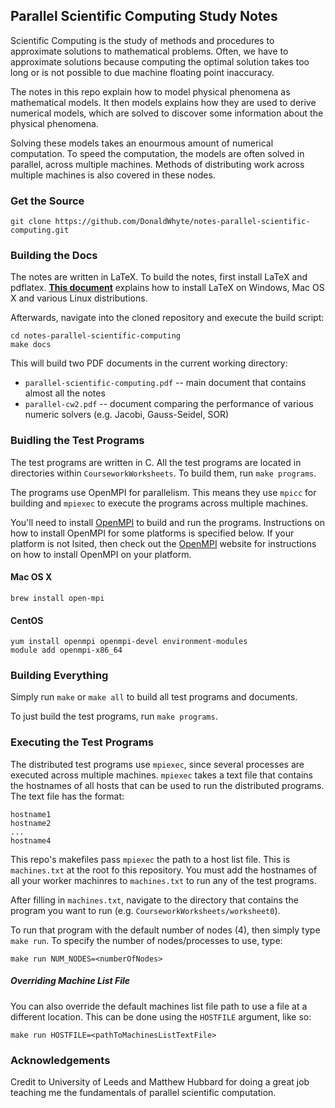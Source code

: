 ## Parallel Scientific Computing Study Notes

Scientific Computing is the study of methods and procedures to approximate
solutions to mathematical problems. Often, we have to approximate solutions
because computing the optimal solution takes too long or is not possible to
due machine floating point inaccuracy.

The notes in this repo explain how to model physical phenomena as mathematical
models. It then models explains how they are used to derive numerical models,
which are solved to discover some information about the physical phenomena.

Solving these models takes an enourmous amount of numerical computation. To
speed the computation, the models are often solved in parallel, across
multiple machines. Methods of distributing work across multiple machines is
also covered in these nodes.

### Get the Source

```
git clone https://github.com/DonaldWhyte/notes-parallel-scientific-computing.git
```

### Building the Docs

The notes are written in LaTeX. To build the notes, first install LaTeX and
pdflatex. [**This document**](https://en.wikibooks.org/wiki/LaTeX/Installation)
explains how to install LaTeX on Windows, Mac OS X and various Linux
distributions.

Afterwards, navigate into the cloned repository and execute the build script:

```
cd notes-parallel-scientific-computing
make docs
```

This will build two PDF documents in the current working directory:

* `parallel-scientific-computing.pdf` -- main document that contains almost all the notes
* `parallel-cw2.pdf` -- document comparing the performance of various numeric solvers (e.g. Jacobi, Gauss-Seidel, SOR)

### Buidling the Test Programs

The test programs are written in C. All the test programs are located in
directories within `CourseworkWorksheets`. To build them, run `make programs`.

The programs use OpenMPI for parallelism. This means they use `mpicc` for
building and `mpiexec` to execute the programs across multiple machines.

You'll need to install [OpenMPI](https://www.open-mpi.org/) to build and run
the programs. Instructions on how to install OpenMPI for some platforms is
specified below. If your platform is not lsited, then check out the
[OpenMPI](https://www.open-mpi.org/) website for instructions on how to
install OpenMPI on your platform.

#### Mac OS X

```
brew install open-mpi
```

#### CentOS

```
yum install openmpi openmpi-devel environment-modules
module add openmpi-x86_64
```

### Building Everything

Simply run `make` or `make all` to build all test programs and documents.

To just build the test programs, run `make programs`.

### Executing the Test Programs

The distributed test programs use `mpiexec`, since several processes are
executed across multiple machines. `mpiexec` takes a text file that contains
the hostnames of all hosts that can be used to run the distributed programs.
The text file has the format:

```
hostname1
hostname2
...
hostname4
```

This repo's makefiles pass `mpiexec` the path to a host list file. This is
`machines.txt` at the root fo this repository. You must add the hostnames of
all your worker machinres to `machines.txt` to run any of the test programs.

After filling in `machines.txt`, navigate to the directory that contains the program you want to run (e.g. `CourseworkWorksheets/worksheet0`).

To run that program with the default number of nodes (4), then simply type
`make run`. To specify the number of nodes/processes to use, type:

```
make run NUM_NODES=<numberOfNodes>
```

##### Overriding Machine List File

You can also override the default machines list file path to use a file at a
different location. This can be done using the `HOSTFILE` argument, like so:

```
make run HOSTFILE=<pathToMachinesListTextFile>
```

### Acknowledgements

Credit to University of Leeds and Matthew Hubbard for doing a great job
teaching me the fundamentals of parallel scientific computation.
